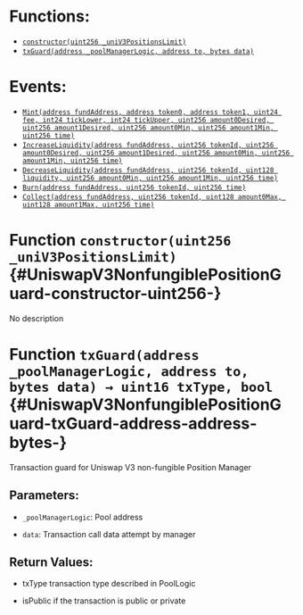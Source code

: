 

# Functions:
- [`constructor(uint256 _uniV3PositionsLimit)`](#UniswapV3NonfungiblePositionGuard-constructor-uint256-)
- [`txGuard(address _poolManagerLogic, address to, bytes data)`](#UniswapV3NonfungiblePositionGuard-txGuard-address-address-bytes-)

# Events:
- [`Mint(address fundAddress, address token0, address token1, uint24 fee, int24 tickLower, int24 tickUpper, uint256 amount0Desired, uint256 amount1Desired, uint256 amount0Min, uint256 amount1Min, uint256 time)`](#UniswapV3NonfungiblePositionGuard-Mint-address-address-address-uint24-int24-int24-uint256-uint256-uint256-uint256-uint256-)
- [`IncreaseLiquidity(address fundAddress, uint256 tokenId, uint256 amount0Desired, uint256 amount1Desired, uint256 amount0Min, uint256 amount1Min, uint256 time)`](#UniswapV3NonfungiblePositionGuard-IncreaseLiquidity-address-uint256-uint256-uint256-uint256-uint256-uint256-)
- [`DecreaseLiquidity(address fundAddress, uint256 tokenId, uint128 liquidity, uint256 amount0Min, uint256 amount1Min, uint256 time)`](#UniswapV3NonfungiblePositionGuard-DecreaseLiquidity-address-uint256-uint128-uint256-uint256-uint256-)
- [`Burn(address fundAddress, uint256 tokenId, uint256 time)`](#UniswapV3NonfungiblePositionGuard-Burn-address-uint256-uint256-)
- [`Collect(address fundAddress, uint256 tokenId, uint128 amount0Max, uint128 amount1Max, uint256 time)`](#UniswapV3NonfungiblePositionGuard-Collect-address-uint256-uint128-uint128-uint256-)


# Function `constructor(uint256 _uniV3PositionsLimit)` {#UniswapV3NonfungiblePositionGuard-constructor-uint256-}
No description




# Function `txGuard(address _poolManagerLogic, address to, bytes data) → uint16 txType, bool` {#UniswapV3NonfungiblePositionGuard-txGuard-address-address-bytes-}
Transaction guard for Uniswap V3 non-fungible Position Manager


## Parameters:
- `_poolManagerLogic`: Pool address

- `data`: Transaction call data attempt by manager


## Return Values:
- txType transaction type described in PoolLogic

- isPublic if the transaction is public or private


